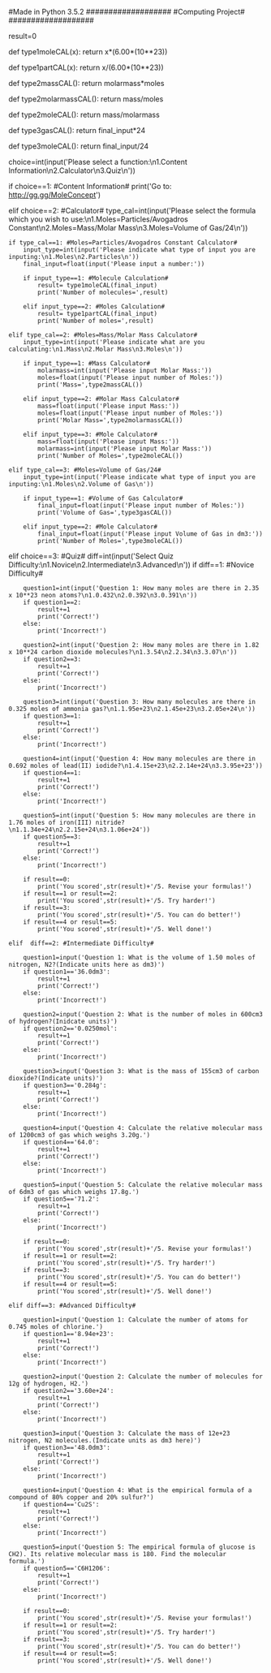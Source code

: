 #Made in Python 3.5.2
###################
#Computing Project#
###################

result=0

def type1moleCAL(x):
    return x*(6.00*(10**23))

def type1partCAL(x):
    return x/(6.00*(10**23))

def type2massCAL():
    return molarmass*moles

def type2molarmassCAL():
    return mass/moles

def type2moleCAL():
    return mass/molarmass

def type3gasCAL():
    return final_input*24

def type3moleCAL():
    return final_input/24

choice=int(input('Please select a function:\n1.Content Information\n2.Calculator\n3.Quiz\n'))

if choice==1: #Content Information#
    print('Go to: http://gg.gg/MoleConcept')

elif choice==2: #Calculator#
    type_cal=int(input('Please select the formula which you wish to use:\n1.Moles=Particles/Avogadros Constant\n2.Moles=Mass/Molar Mass\n3.Moles=Volume of Gas/24\n'))

    if type_cal==1: #Moles=Particles/Avogadros Constant Calculator#
        input_type=int(input('Please indicate what type of input you are inputing:\n1.Moles\n2.Particles\n'))
        final_input=float(input('Please input a number:'))

        if input_type==1: #Molecule Calculation#
            result= type1moleCAL(final_input)
            print('Number of molecules=',result)

        elif input_type==2: #Moles Calculation#
            result= type1partCAL(final_input)
            print('Number of moles=',result)

    elif type_cal==2: #Moles=Mass/Molar Mass Calculator#
        input_type=int(input('Please indicate what are you calculating:\n1.Mass\n2.Molar Mass\n3.Moles\n'))

        if input_type==1: #Mass Calculator#
            molarmass=int(input('Please input Molar Mass:'))
            moles=float(input('Please input number of Moles:'))
            print('Mass=',type2massCAL())

        elif input_type==2: #Molar Mass Calculator#
            mass=float(input('Please input Mass:'))
            moles=float(input('Please input number of Moles:'))
            print('Molar Mass=',type2molarmassCAL())

        elif input_type==3: #Mole Calculator#
            mass=float(input('Please input Mass:'))
            molarmass=int(input('Please input Molar Mass:'))
            print('Number of Moles=',type2moleCAL())

    elif type_cal==3: #Moles=Volume of Gas/24#
        input_type=int(input('Please indicate what type of input you are inputing:\n1.Moles\n2.Volume of Gas\n'))

        if input_type==1: #Volume of Gas Calculator#
            final_input=float(input('Please input number of Moles:'))
            print('Volume of Gas=',type3gasCAL())

        elif input_type==2: #Mole Calculator#
            final_input=float(input('Please input Volume of Gas in dm3:'))
            print('Number of Moles=',type3moleCAL())

elif choice==3: #Quiz#
    diff=int(input('Select Quiz Difficulty:\n1.Novice\n2.Intermediate\n3.Advanced\n'))
    if diff==1: #Novice Difficulty#
                  
        question1=int(input('Question 1: How many moles are there in 2.35 x 10**23 neon atoms?\n1.0.432\n2.0.392\n3.0.391\n'))
        if question1==2:
            result+=1
            print('Correct!')
        else:
            print('Incorrect!')
                  
        question2=int(input('Question 2: How many moles are there in 1.82 x 10**24 carbon dioxide molecules?\n1.3.54\n2.2.34\n3.3.07\n'))
        if question2==3:
            result+=1
            print('Correct!')
        else:
            print('Incorrect!')
                  
        question3=int(input('Question 3: How many molecules are there in 0.325 moles of ammonia gas?\n1.1.95e+23\n2.1.45e+23\n3.2.05e+24\n'))
        if question3==1:
            result+=1
            print('Correct!')
        else:
            print('Incorrect!')
                  
        question4=int(input('Question 4: How many molecules are there in 0.692 moles of lead(II) iodide?\n1.4.15e+23\n2.2.14e+24\n3.3.95e+23'))
        if question4==1:
            result+=1
            print('Correct!')
        else:
            print('Incorrect!')
                  
        question5=int(input('Question 5: How many molecules are there in 1.76 moles of iron(III) nitride?\n1.1.34e+24\n2.2.15e+24\n3.1.06e+24'))
        if question5==3:
            result+=1
            print('Correct!')
        else:
            print('Incorrect!')
                  
        if result==0:
            print('You scored',str(result)+'/5. Revise your formulas!')
        if result==1 or result==2:
            print('You scored',str(result)+'/5. Try harder!')
        if result==3:
            print('You scored',str(result)+'/5. You can do better!')
        if result==4 or result==5:
            print('You scored',str(result)+'/5. Well done!')
                  
    elif  diff==2: #Intermediate Difficulty#
                  
        question1=input('Question 1: What is the volume of 1.50 moles of nitrogen, N2?(Indicate units here as dm3)')
        if question1=='36.0dm3':
            result+=1
            print('Correct!')
        else:
            print('Incorrect!')
                  
        question2=input('Question 2: What is the number of moles in 600cm3 of hydrogen?(Inidcate units)')
        if question2=='0.0250mol':
            result+=1
            print('Correct!')
        else:
            print('Incorrect!')

        question3=input('Question 3: What is the mass of 155cm3 of carbon dioxide?(Indicate units)')
        if question3=='0.284g':
            result+=1
            print('Correct!')
        else:
            print('Incorrect!')

        question4=input('Question 4: Calculate the relative molecular mass of 1200cm3 of gas which weighs 3.20g.')
        if question4=='64.0':
            result+=1
            print('Correct!')
        else:
            print('Incorrect!')
            
        question5=input('Question 5: Calculate the relative molecular mass of 6dm3 of gas which weighs 17.8g.')
        if question5=='71.2':
            result+=1
            print('Correct!')
        else:
            print('Incorrect!')

        if result==0:
            print('You scored',str(result)+'/5. Revise your formulas!')
        if result==1 or result==2:
            print('You scored',str(result)+'/5. Try harder!')
        if result==3:
            print('You scored',str(result)+'/5. You can do better!')
        if result==4 or result==5:
            print('You scored',str(result)+'/5. Well done!')
            
    elif diff==3: #Advanced Difficulty#
        
        question1=input('Question 1: Calculate the number of atoms for 0.745 moles of chlorine.')
        if question1=='8.94e+23':
            result+=1
            print('Correct!')
        else:
            print('Incorrect!')

        question2=input('Question 2: Calculate the number of molecules for 12g of hydrogen, H2.')
        if question2=='3.60e+24':
            result+=1
            print('Correct!')
        else:
            print('Incorrect!')

        question3=input('Question 3: Calculate the mass of 12e+23 nitrogen, N2 molecules.(Indicate units as dm3 here)')
        if question3=='48.0dm3':
            result+=1
            print('Correct!')
        else:
            print('Incorrect!')
    
        question4=input('Question 4: What is the empirical formula of a compound of 80% copper and 20% sulfur?')
        if question4=='Cu2S':
            result+=1
            print('Correct!')
        else:
            print('Incorrect!')

        question5=input('Question 5: The empirical formula of glucose is CH2). Its relative molecular mass is 180. Find the molecular formula.')
        if question5=='C6H1206':
            result+=1
            print('Correct!')
        else:
            print('Incorrect!')

        if result==0:
            print('You scored',str(result)+'/5. Revise your formulas!')
        if result==1 or result==2:
            print('You scored',str(result)+'/5. Try harder!')
        if result==3:
            print('You scored',str(result)+'/5. You can do better!')
        if result==4 or result==5:
            print('You scored',str(result)+'/5. Well done!')
